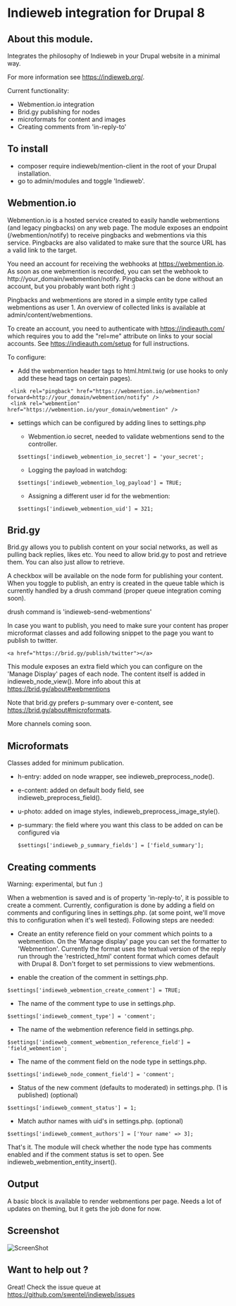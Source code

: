 # Indieweb integration for Drupal 8

## About this module.

Integrates the philosophy of Indieweb in your Drupal website in a minimal way.

For more information see https://indieweb.org/.

Current functionality:

- Webmention.io integration
- Brid.gy publishing for nodes
- microformats for content and images
- Creating comments from 'in-reply-to'

## To install

- composer require indieweb/mention-client in the root of your Drupal installation.
- go to admin/modules and toggle 'Indieweb'.

## Webmention.io

Webmention.io is a hosted service created to easily handle webmentions (and legacy pingbacks) on any web page. The
module exposes an endpoint (/webmention/notify) to receive pingbacks and webmentions via this service. Pingbacks are
also validated to make sure that the source URL has a valid link to the target.

You need an account for receiving the webhooks at https://webmention.io. As soon as one webmention is recorded, you can
set the webhook to http://your_domain/webmention/notify. Pingbacks can be done without an account, but you probably want
both right :)

Pingbacks and webmentions are stored in a simple entity type called webmentions as user 1. An overview of collected
links is available at admin/content/webmentions.

To create an account, you need to authenticate with https://indieauth.com/ which requires you to add the "rel=me"
attribute on links to your social accounts. See https://indieauth.com/setup for full instructions.

To configure:

- Add the webmention header tags to html.html.twig (or use hooks to only add these head tags on certain pages).

 ```
  <link rel="pingback" href="https://webmention.io/webmention?forward=http://your_domain/webmention/notify" />
  <link rel="webmention" href="https://webmention.io/your_domain/webmention" />
  ```

- settings which can be configured by adding lines to settings.php

  - Webmention.io secret, needed to validate webmentions send to the controller.

  ```
  $settings['indieweb_webmention_io_secret'] = 'your_secret';
  ```

  - Logging the payload in watchdog:

  ```
  $settings['indieweb_webmention_log_payload'] = TRUE;
  ```

  - Assigning a different user id for the webmention:

  ```
  $settings['indieweb_webmention_uid'] = 321;
  ```

## Brid.gy

Brid.gy allows you to publish content on your social networks, as well as pulling back replies, likes etc. You need to
allow brid.gy to post and retrieve them. You can also just allow to retrieve.

A checkbox will be available on the node form for publishing your content. When you toggle to publish, an entry is
created in the queue table which is currently handled by a drush command (proper queue integration coming soon).

drush command is 'indieweb-send-webmentions'

In case you want to publish, you need to make sure your content has proper microformat classes and add following snippet
to the page you want to publish to twitter.

  ```
  <a href="https://brid.gy/publish/twitter"></a>
  ```

This module exposes an extra field which you can configure on the 'Manage Display' pages of each node. The content
itself is added in indieweb_node_view(). More info about this at https://brid.gy/about#webmentions

Note that brid.gy prefers p-summary over e-content, see https://brid.gy/about#microformats.

More channels coming soon.

## Microformats

Classes added for minimum publication.

- h-entry: added on node wrapper, see indieweb_preprocess_node().
- e-content: added on default body field, see indieweb_preprocess_field().
- u-photo: added on image styles, indieweb_preprocess_image_style().
- p-summary: the field where you want this class to be added on can be configured via

  ```
  $settings['indieweb_p_summary_fields'] = ['field_summary'];
  ```

## Creating comments

Warning: experimental, but fun :)

When a webmention is saved and is of property 'in-reply-to', it is possible to create a comment. Currently,
configuration is done by adding a field on comments and configuring lines in settings.php. (at some point, we'll move
this to configuration when it's well tested). Following steps are needed:

  - Create an entity reference field on your comment which points to a webmention. On the 'Manage display' page you can
  set the formatter to 'Webmention'. Currently the format uses the textual version of the reply run through the
  'restricted_html' content format which comes default with Drupal 8. Don't forget to set permissions to view
  webmentions.

  - enable the creation of the comment in settings.php.

  ```
  $settings['indieweb_webmention_create_comment'] = TRUE;
  ```

  - The name of the comment type to use in settings.php.

  ```
  $settings['indieweb_comment_type'] = 'comment';
  ```

  - The name of the webmention reference field in settings.php.

  ```
  $settings['indieweb_comment_webmention_reference_field'] = 'field_webmention';
  ```

  - The name of the comment field on the node type in settings.php.

  ```
  $settings['indieweb_node_comment_field'] = 'comment';
  ```

  - Status of the new comment (defaults to moderated) in settings.php. (1 is published) (optional)

  ```
  $settings['indieweb_comment_status'] = 1;
  ```

  - Match author names with uid's in settings.php. (optional)

  ```
  $settings['indieweb_comment_authors'] = ['Your name' => 3];
  ```

That's it. The module will check whether the node type has comments enabled and if the comment status is set to open.
See indieweb_webmention_entity_insert().

## Output

A basic block is available to render webmentions per page.
Needs a lot of updates on theming, but it gets the job done for now.

## Screenshot

![ScreenShot](https://realize.be/sites/default/files/2018-03/webmention-basic.png)

## Want to help out ?

Great! Check the issue queue at https://github.com/swentel/indieweb/issues
